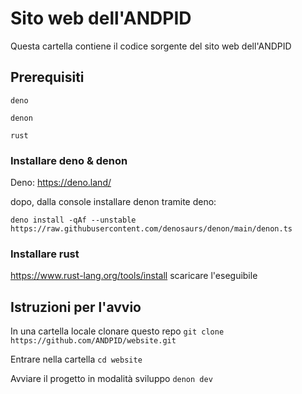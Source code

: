 # Sito web dell'ANDPID 
Questa cartella contiene il codice sorgente del sito web dell'ANDPID

## Prerequisiti
`deno`

`denon`

`rust`

### Installare deno & denon
Deno: https://deno.land/

dopo, dalla console installare denon tramite deno:

`deno install -qAf --unstable https://raw.githubusercontent.com/denosaurs/denon/main/denon.ts`

### Installare rust
https://www.rust-lang.org/tools/install scaricare l'eseguibile
## Istruzioni per l'avvio
In una cartella locale clonare questo repo
`git clone https://github.com/ANDPID/website.git`

Entrare nella cartella
`cd website`

Avviare il progetto in modalità sviluppo
`denon dev`




